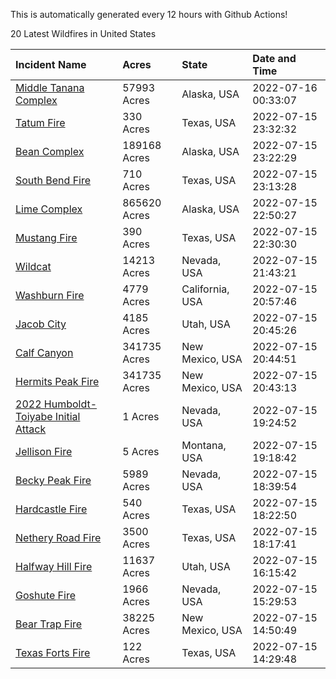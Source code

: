 This is automatically generated every 12 hours with Github Actions!

20 Latest Wildfires in United States

 | Incident Name | Acres | State | Date and Time |
|:---|:---|:---|:---|
| [Middle Tanana Complex](https://inciweb.nwcg.gov/incident/8201/) | 57993 Acres | Alaska, USA | 2022-07-16 00:33:07 |
| [Tatum Fire](https://inciweb.nwcg.gov/incident/8230/) | 330 Acres | Texas, USA | 2022-07-15 23:32:32 |
| [Bean Complex](https://inciweb.nwcg.gov/incident/8183/) | 189168 Acres | Alaska, USA | 2022-07-15 23:22:29 |
| [South Bend Fire](https://inciweb.nwcg.gov/incident/8233/) | 710 Acres | Texas, USA | 2022-07-15 23:13:28 |
| [Lime Complex](https://inciweb.nwcg.gov/incident/8173/) | 865620 Acres | Alaska, USA | 2022-07-15 22:50:27 |
| [Mustang Fire](https://inciweb.nwcg.gov/incident/8235/) | 390 Acres | Texas, USA | 2022-07-15 22:30:30 |
| [Wildcat](https://inciweb.nwcg.gov/incident/8234/) | 14213 Acres | Nevada, USA | 2022-07-15 21:43:21 |
| [Washburn Fire](https://inciweb.nwcg.gov/incident/8209/) | 4779 Acres | California, USA | 2022-07-15 20:57:46 |
| [Jacob City](https://inciweb.nwcg.gov/incident/8224/) | 4185 Acres | Utah, USA | 2022-07-15 20:45:26 |
| [Calf Canyon](https://inciweb.nwcg.gov/incident/8069/) | 341735 Acres | New Mexico, USA | 2022-07-15 20:44:51 |
| [Hermits Peak Fire](https://inciweb.nwcg.gov/incident/8049/) | 341735 Acres | New Mexico, USA | 2022-07-15 20:43:13 |
| [2022 Humboldt-Toiyabe Initial Attack](https://inciweb.nwcg.gov/incident/8170/) | 1 Acres | Nevada, USA | 2022-07-15 19:24:52 |
| [Jellison Fire](https://inciweb.nwcg.gov/incident/8227/) | 5 Acres | Montana, USA | 2022-07-15 19:18:42 |
| [Becky Peak Fire](https://inciweb.nwcg.gov/incident/8210/) | 5989 Acres | Nevada, USA | 2022-07-15 18:39:54 |
| [Hardcastle Fire](https://inciweb.nwcg.gov/incident/8208/) | 540 Acres | Texas, USA | 2022-07-15 18:22:50 |
| [Nethery Road Fire](https://inciweb.nwcg.gov/incident/8222/) | 3500 Acres | Texas, USA | 2022-07-15 18:17:41 |
| [Halfway Hill Fire](https://inciweb.nwcg.gov/incident/8215/) | 11637 Acres | Utah, USA | 2022-07-15 16:15:42 |
| [Goshute Fire](https://inciweb.nwcg.gov/incident/8180/) | 1966 Acres | Nevada, USA | 2022-07-15 15:29:53 |
| [Bear Trap Fire](https://inciweb.nwcg.gov/incident/8093/) | 38225 Acres | New Mexico, USA | 2022-07-15 14:50:49 |
| [Texas Forts Fire](https://inciweb.nwcg.gov/incident/8228/) | 122 Acres | Texas, USA | 2022-07-15 14:29:48 |

